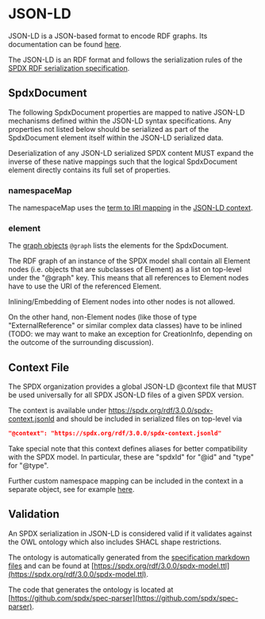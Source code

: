 # JSON-LD

JSON-LD is a JSON-based format to encode RDF graphs.
Its documentation can be found [here](https://www.w3.org/TR/json-ld11/).

The JSON-LD is an RDF format and follows the serialization rules of the
[SPDX RDF serialization specification](rdf.md).

## SpdxDocument

The following SpdxDocument properties are mapped to native JSON-LD mechanisms
defined within the JSON-LD syntax specifications. Any properties not listed below
should be serialized as part of the SpdxDocument element itself within the
JSON-LD serialized data.

Deserialization of any JSON-LD serialized SPDX content MUST expand the inverse of
these native mappings such that the logical SpdxDocument element directly
contains its full set of properties.

### namespaceMap

The namespaceMap uses the [term to IRI mapping](https://www.w3.org/TR/json-ld11/#example-11-term-expansion-from-context-definition)
in the [JSON-LD context](https://www.w3.org/TR/json-ld11/#the-context).

### element

The [graph objects](https://www.w3.org/TR/json-ld11/#graph-objects) `@graph`
lists the elements for the SpdxDocument.

The RDF graph of an instance of the SPDX model shall contain all Element nodes
(i.e. objects that are subclasses of Element) as a list on top-level under the
"@graph" key. This means that all references to Element nodes have to use the
URI of the referenced Element.

Inlining/Embedding of Element nodes into other nodes is not allowed.

On the other hand, non-Element nodes (like those of type "ExternalReference" or
similar complex data classes) have to be inlined (TODO: we may want to make an
exception for CreationInfo, depending on the outcome of the surrounding
discussion).

## Context File

The SPDX organization provides a global JSON-LD @context file that MUST be used
universally for all SPDX JSON-LD files of a given SPDX version.

The context is available under https://spdx.org/rdf/3.0.0/spdx-context.jsonld
and should be included in serialized files on top-level via

```json
"@context": "https://spdx.org/rdf/3.0.0/spdx-context.jsonld"
```

Take special note that this context defines aliases for better compatibility
with the SPDX model. In particular, these are "spdxId" for "@id" and "type" for
"@type".

Further custom namespace mapping can be included in the context in a separate
object, see for example [here](json_ld/examples/spdx_document4.json).

## Validation

An SPDX serialization in JSON-LD is considered valid if it validates against
the OWL ontology which also includes SHACL shape restrictions.

The ontology is automatically generated from the
[specification markdown files](https://github.com/spdx/spdx-3-model/tree/main/model)
and can be found at
[https://spdx.org/rdf/3.0.0/spdx-model.ttl](https://spdx.org/rdf/3.0.0/spdx-model.ttl).

The code that generates the ontology is located at
[https://github.com/spdx/spec-parser](https://github.com/spdx/spec-parser).  
